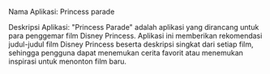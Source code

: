 Nama Aplikasi:
Princess parade

Deskripsi Aplikasi:
"Princess Parade" adalah aplikasi yang dirancang untuk para penggemar film Disney Princess. Aplikasi ini memberikan rekomendasi judul-judul film Disney Princess beserta deskripsi singkat dari setiap film, sehingga pengguna dapat menemukan cerita favorit atau menemukan inspirasi untuk menonton film baru.
